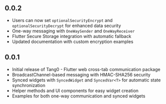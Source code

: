 ## 0.0.2

* Users can now set `optionalSecurityEncrypt` and `optionalSecurityDecrypt` for enhanced data security
* One-way messaging with `OneWaySender` and `OneWayReceiver`
* Flutter Secure Storage integration with automatic fallback
* Updated documentation with custom encryption examples

## 0.0.1

* Initial release of Tang0 - Flutter web cross-tab communication package
* BroadcastChannel-based messaging with HMAC-SHA256 security
* Synced widgets with `SyncedWidget` and `SyncedVar<T>` for automatic state synchronization
* Helper methods and UI components for easy widget creation
* Examples for both one-way communication and synced widgets
